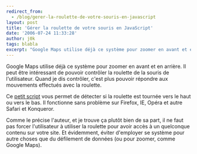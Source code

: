 ```yaml
---
redirect_from:
  - /blog/gerer-la-roulette-de-votre-souris-en-javascript
layout: post
title: 'Gérer la roulette de votre souris en JavaScript'
date: '2006-07-24 11:33:28'
author: j0k
tags: blabla
excerpt: "Google Maps utilise déjà ce système pour zoomer en avant et en arrière.     \nIl peut être intéressant de pouvoir contrôler la roulette de la souris de l'utilisateur. Quand je dis contrôler, c'est plus pouvoir répondre aux mouvements effectués avec la roulette.  \n  \nCe [petit script](http://adomas.org/javascript-mouse-wheel/) vous permet de      …"
---
```


Google Maps utilise déjà ce système pour zoomer en avant et en arrière.
Il peut être intéressant de pouvoir contrôler la roulette de la souris de l'utilisateur. Quand je dis contrôler, c'est plus pouvoir répondre aux mouvements effectués avec la roulette.

Ce [petit script](http://adomas.org/javascript-mouse-wheel/) vous permet de détecter si la roulette est tournée vers le haut ou vers le bas.    Il fonctionne sans problème sur Firefox, IE, Opéra et autre Safari et Konqueror.

Comme le précise l'auteur, et je trouve ça plutôt bien de sa part, il ne faut pas forcer l'utilisateur à utiliser la roulette pour avoir accès à un quelconque contenu sur votre site. Et évidemment, éviter d'employer se système pour autre choses que du défilement de données (ou pour zoomer, comme Google Maps).
